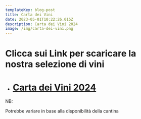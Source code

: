 ```yaml
---
templateKey: blog-post
title: Carta dei Vini
date: 2023-05-01T10:22:26.015Z
description: Carta dei Vini 2024
image: /img/carta-dei-vini.png
---
```

# C﻿licca sui Link per scaricare la nostra selezione di vini

* # [C﻿arta dei Vini 2024](https://laruotaimperia.com/img/carta-2024-la-ruota.pdf)

[](https://laruotaimperia.com/static/img/carta-2024-la-ruota.pdf)NB:

P﻿otrebbe variare in base alla disponibilità della cantina
